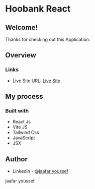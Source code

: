 # Hoobank React

## Welcome! 
Thanks for checking out this Application.

## Overview

### Links
- Live Site URL: [Live Site](https://hoobankwebste.netlify.app/)

## My process

### Built with

 - React Js
 - Vite JS
 - Tailwind Css
 - JavaScript
 - JSX

## Author

- Linkedin - [@jaafar youssef](https://www.linkedin.com/in/jaafar-youssef-923100249/)

jaafar youssef
